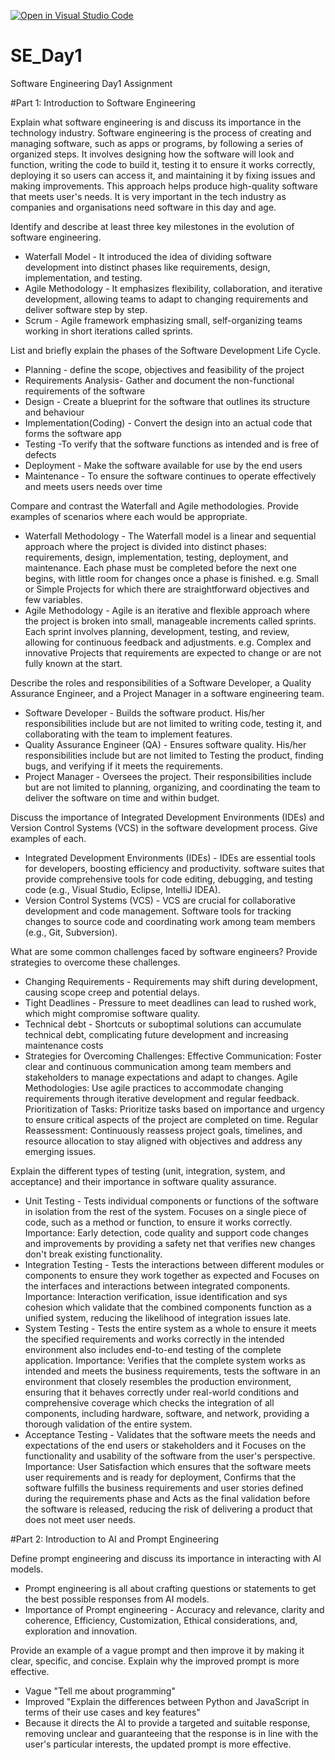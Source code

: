 [![Open in Visual Studio Code](https://classroom.github.com/assets/open-in-vscode-2e0aaae1b6195c2367325f4f02e2d04e9abb55f0b24a779b69b11b9e10269abc.svg)](https://classroom.github.com/online_ide?assignment_repo_id=15571814&assignment_repo_type=AssignmentRepo)
# SE_Day1
Software Engineering Day1 Assignment

#Part 1: Introduction to Software Engineering

Explain what software engineering is and discuss its importance in the technology industry.
Software engineering is the process of creating and managing software, such as apps or programs, by following a series of organized steps. It involves designing how the software will look and function, writing the code 
to build it, testing it to ensure it works correctly, deploying it so users can access it, and maintaining it by fixing issues and making improvements. This approach helps produce high-quality software that meets user's 
needs. It is very important in the tech industry as companies and organisations need software in this day and age.

Identify and describe at least three key milestones in the evolution of software engineering.
* Waterfall Model -  It introduced the idea of dividing software development into distinct phases like requirements, design, implementation, and testing.
* Agile Methodology - It emphasizes flexibility, collaboration, and iterative development, allowing teams to adapt to changing requirements and deliver software step by step.
* Scrum - Agile framework emphasizing small, self-organizing teams working in short iterations called sprints.

List and briefly explain the phases of the Software Development Life Cycle.
* Planning - define the scope, objectives and feasibility of the project
* Requirements Analysis- Gather and document the non-functional requirements of the software
* Design - Create a blueprint for the software that outlines its structure and behaviour
* Implementation(Coding) - Convert the design into an actual code that forms the software app
* Testing -To verify that the software functions as intended and is free of defects
* Deployment - Make the software available for use by the end users
* Maintenance - To ensure the software continues to operate effectively and meets users needs over time

Compare and contrast the Waterfall and Agile methodologies. Provide examples of scenarios where each would be appropriate.
* Waterfall Methodology - The Waterfall model is a linear and sequential approach where the project is divided into distinct phases: requirements, design, implementation, testing, deployment, and maintenance. Each phase must be completed before the next one begins, with little room for changes once a phase is finished. e.g. Small or Simple Projects for which there are straightforward objectives and few variables.
* Agile Methodology - Agile is an iterative and flexible approach where the project is broken into small, manageable increments called sprints. Each sprint involves planning, development, testing, and review, allowing for continuous feedback and adjustments. e.g. Complex and innovative Projects that requirements are expected to change or are not fully known at the start.

Describe the roles and responsibilities of a Software Developer, a Quality Assurance Engineer, and a Project Manager in a software engineering team.
* Software Developer - Builds the software product. His/her responsibilities include but are not limited to writing code, testing it, and collaborating with the team to implement features.
* Quality Assurance Engineer (QA) - Ensures software quality.  His/her responsibilities include but are not limited to Testing the product, finding bugs, and verifying if it meets the requirements.
* Project Manager - Oversees the project. Their responsibilities include but are not limited to planning, organizing, and coordinating the team to deliver the software on time and within budget.

Discuss the importance of Integrated Development Environments (IDEs) and Version Control Systems (VCS) in the software development process. Give examples of each.
* Integrated Development Environments (IDEs) - IDEs are essential tools for developers, boosting efficiency and productivity. software suites that provide comprehensive tools for code editing, debugging, and testing code (e.g., Visual Studio, Eclipse, IntelliJ IDEA).
* Version Control Systems (VCS) - VCS are crucial for collaborative development and code management. Software tools for tracking changes to source code and coordinating work among team members (e.g., Git, Subversion).


What are some common challenges faced by software engineers? Provide strategies to overcome these challenges.
* Changing Requirements -  Requirements may shift during development, causing scope creep and potential delays.
* Tight Deadlines - Pressure to meet deadlines can lead to rushed work, which might compromise software quality.
* Technical debt - Shortcuts or suboptimal solutions can accumulate technical debt, complicating future development and increasing maintenance costs
* Strategies for Overcoming Challenges:
Effective Communication: Foster clear and continuous communication among team members and stakeholders to manage expectations and adapt to changes.
Agile Methodologies: Use agile practices to accommodate changing requirements through iterative development and regular feedback.
Prioritization of Tasks: Prioritize tasks based on importance and urgency to ensure critical aspects of the project are completed on time.
Regular Reassessment: Continuously reassess project goals, timelines, and resource allocation to stay aligned with objectives and address any emerging issues.

Explain the different types of testing (unit, integration, system, and acceptance) and their importance in software quality assurance.
* Unit Testing - Tests individual components or functions of the software in isolation from the rest of the system. Focuses on a single piece of code, such as a method or function, to ensure it works correctly. Importance: Early detection, code quality and support code changes and improvements by providing a safety net that verifies new changes don't break existing functionality.
* Integration Testing - Tests the interactions between different modules or components to ensure they work together as expected and Focuses on the interfaces and interactions between integrated components. Importance: Interaction verification, issue identification and sys cohesion which validate that the combined components function as a unified system, reducing the likelihood of integration issues late.
* System Testing - Tests the entire system as a whole to ensure it meets the specified requirements and works correctly in the intended environment also includes end-to-end testing of the complete application. Importance: Verifies that the complete system works as intended and meets the business requirements, tests the software in an environment that closely resembles the production environment, ensuring that it behaves correctly under real-world conditions  and comprehensive coverage which checks the integration of all components, including hardware, software, and network, providing a thorough validation of the entire system.
* Acceptance Testing - Validates that the software meets the needs and expectations of the end users or stakeholders and it Focuses on the functionality and usability of the software from the user's perspective. Importance: User Satisfaction which ensures that the software meets user requirements and is ready for deployment, Confirms that the software fulfills the business requirements and user stories defined during the requirements phase and Acts as the final validation before the software is released, reducing the risk of delivering a product that does not meet user needs.

#Part 2: Introduction to AI and Prompt Engineering


Define prompt engineering and discuss its importance in interacting with AI models.
* Prompt engineering is all about crafting questions or statements to get the best possible responses from AI models.
* Importance of Prompt engineering - Accuracy and relevance, clarity and coherence, Efficiency, Customization, Ethical considerations, and, exploration and innovation.

Provide an example of a vague prompt and then improve it by making it clear, specific, and concise. Explain why the improved prompt is more effective.
* Vague "Tell me about programming"
* Improved "Explain the differences between Python and JavaScript in terms of their use cases and key features"
* Because it directs the AI to provide a targeted and suitable response, removing unclear and guaranteeing that the response is in line with the user's particular interests, the updated prompt is more effective.
